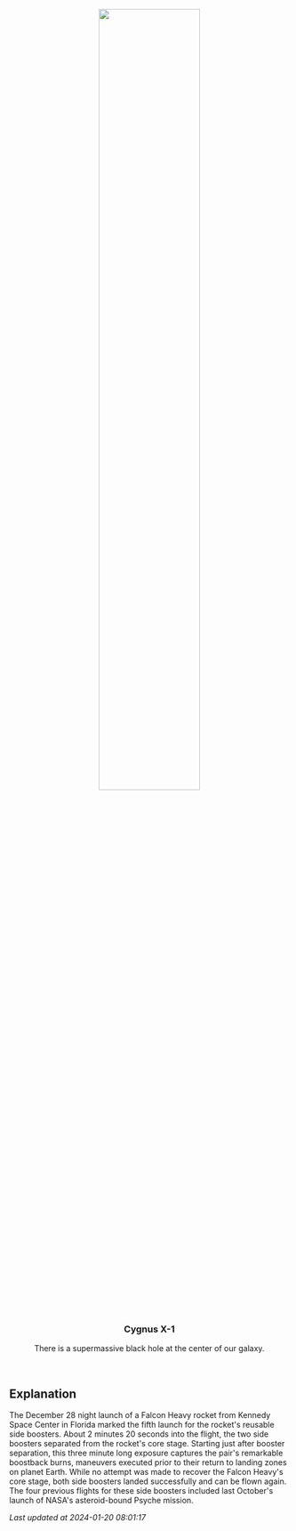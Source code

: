 <p align='center'>
    <img src='https://apod.nasa.gov/apod/image/2401/DSC07781_12Huff800.jpg' width='60%' />
    <h3 align="center">Cygnus X-1</h3>
    <p align="center">There is a supermassive black hole at the center of our galaxy.</p>
</p>
<br/>

Explanation
--
The December 28 night launch of a Falcon Heavy rocket from Kennedy Space Center in Florida marked the fifth launch for the rocket's reusable side boosters. About 2 minutes 20 seconds into the flight, the two side boosters separated from the rocket's core stage. Starting just after booster separation, this three minute long exposure captures the pair's remarkable boostback burns, maneuvers executed prior to their return to landing zones on planet Earth. While no attempt was made to recover the Falcon Heavy's core stage, both side boosters landed successfully and can be flown again. The four previous flights for these side boosters included last October's launch of NASA's asteroid-bound Psyche mission.


*Last updated at 2024-01-20 08:01:17*
